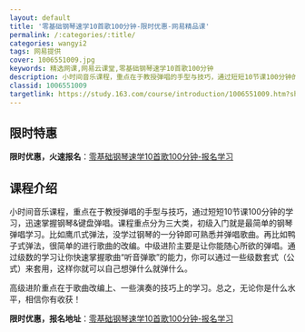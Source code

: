 ```yaml
---
layout: default
title: '零基础钢琴速学10首歌100分钟-限时优惠-网易精品课'
permalink: /:categories/:title/
categories: wangyi2
tags: 网易提供
cover: 1006551009.jpg
keywords: 精选网课,网易云课堂,零基础钢琴速学10首歌100分钟
description: 小时间音乐课程，重点在于教授弹唱的手型与技巧，通过短短10节课100分钟的学习，迅速掌握钢琴&键盘弹唱。课程重点分为三大
classid: 1006551009
targetlink: https://study.163.com/course/introduction/1006551009.htm?share=1&shareId=1025206652&utm_campaign=share&utm_medium=iphoneShare&utm_source=&utm_u=1025206652
---
```


## 限时特惠

**限时优惠，火速报名**：[零基础钢琴速学10首歌100分钟-报名学习](https://study.163.com/course/introduction/1006551009.htm?share=1&shareId=1025206652&utm_campaign=share&utm_medium=iphoneShare&utm_source=&utm_u=1025206652)

## 课程介绍

小时间音乐课程，重点在于教授弹唱的手型与技巧，通过短短10节课100分钟的学习，迅速掌握钢琴&键盘弹唱。课程重点分为三大类，初级入门就是最简单的钢琴弹唱学习。比如鹰爪式弹法，没学过钢琴的一分钟即可熟悉并弹唱歌曲。再比如鸭子式弹法，很简单的进行歌曲的改编。中级进阶主要是让你能随心所欲的弹唱。通过级数的学习让你快速掌握歌曲“听音弹歌”的能力，你可以通过一些级数套式（公式）来套用，这样你就可以自己想弹什么就弹什么。

高级进阶重点在于歌曲改编上、一些演奏的技巧上的学习。总之，无论你是什么水平，相信你有收获！

**限时优惠，报名地址**：[零基础钢琴速学10首歌100分钟-报名学习](https://study.163.com/course/introduction/1006551009.htm?share=1&shareId=1025206652&utm_campaign=share&utm_medium=iphoneShare&utm_source=&utm_u=1025206652)

